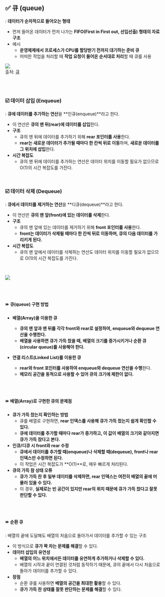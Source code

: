 <br/>

## ✅ 큐 (queue)
: **데이터가 순차적으로 들어오는 형태**
- 먼저 들어온 데이터가 먼저 나가는 **FIFO(First in First out, 선입선출) 형태의 자료구조**
- 예시
   - **운영체제에서 프로세스가 CPU를 할당받기 전까지 대기하는 준비 큐** 
   - 어떠한 작업을 처리할 때 **작업 요청이 들어온 순서대로 처리**할 때 큐를 사용

![](https://t1.daumcdn.net/cfile/tistory/9929C0495C932BB115) <br/>
출처: [큐](https://galid1.tistory.com/483)

<br/><br/>

### ☑️ 데이터 삽입 (Enqueue)
: **큐에 데이터를 추가하는 연산**을 **인큐(enqueue)**라고 한다. 
- 이 연산은 **큐의 맨 뒤(rear)에 데이터를 삽입**한다.
- **구조**
  - 큐의 맨 뒤에 데이터를 추가하기 위해 **rear 포인터를 사용**한다. 
  - **rear는 새로운 데이터가 추가될 때마다 한 칸씩 뒤로 이동**하며, **새로운 데이터를 그 위치에 삽입**한다.
- **시간 복잡도**
  - 큐의 맨 뒤에 데이터를 추가하는 연산은 데이터 위치를 이동할 필요가 없으므로 O(1)의 시간 복잡도를 가진다.

<br/>

### ☑️ 데이터 삭제 (Dequeue)
: **큐에서 데이터를 제거하는 연산**을 **디큐(dequeue)**라고 한다. 
- 이 연산은 **큐의 맨 앞(front)에 있는 데이터를 삭제**한다.
- **구조**
  - 큐의 맨 앞에 있는 데이터를 제거하기 위해 **front 포인터를 사용**한다. 
  - **front는 데이터가 삭제될 때마다 한 칸씩 뒤로 이동하며, 큐의 다음 데이터를 가리키게 된다.**
- **시간 복잡도**
  - 큐의 맨 앞에서 데이터를 삭제하는 연산도 데이터 위치를 이동할 필요가 없으므로 O(1)의 시간 복잡도를 가진다.

<br/>

![](https://miro.medium.com/v2/resize:fit:736/1*MJE8cRN-EHoFyJJEfFx-Xw.png)

<br/><br/>

#### ⏩ 큐(queue) 구현 방법
- **배열(Array)을 이용한 큐**
   - **큐의 맨 앞과 맨 뒤를 각각 front와 rear로 설정하여, enqueue와 dequeue 연산을 수행한다.**
   - **배열을 사용하면 큐가 가득 찼을 때, 배열의 크기를 증가시키거나 순환 큐(circular queue)를 사용해야 한다.**

- **연결 리스트(Linked List)를 이용한 큐**
   - **rear와 front 포인터를 사용하여 enqueue와 dequeue 연산을 수행**한다.
   - **메모리 공간을 동적으로 사용할 수 있어 큐의 크기에 제한이 없다.**

<br/><br/>

#### ⏩ 배열(Array)로 구현한 큐의 문제점
- **큐가 가득 찼는지 확인하는 방법**
  - 큐를 배열로 구현하면, **rear 인덱스를 사용해 큐가 가득 찼는지 쉽게 확인할 수 있다.**
  - **큐에 데이터를 추가할 때마다 rear가 증가하고, 이 값이 배열의 크기와 같아지면 큐가 가득 찼다고 본다.**
- **인큐/디큐 시 front와 rear 수정**
  - **큐에서 데이터를 추가할 때(enqueue)나 삭제할 때(dequeue), front나 rear 인덱스만 수정하면 된다.**
  - 이 작업은 시간 복잡도가 **O(1)**로, 매우 빠르게 처리된다.
- **큐의 가득 참 상태 오류**
  - **큐가 가득 찬 후 일부 데이터를 삭제하면, rear 인덱스는 여전히 배열의 끝에 머물러 있을 수 있다.**
  - 이 경우, **실제로는 빈 공간이 있지만 rear의 위치 때문에 큐가 가득 찼다고 잘못 판단할 수 있다.**

<br/><br/>

#### ⏩ 순환 큐
:  배열의 끝에 도달해도 배열의 처음으로 돌아가서 데이터를 추가할 수 있는 구조
- 이 방식으로 **큐가 꽉 차는 문제를 해결**할 수 있다.
- **데이터 삽입의 유연성**
  - **배열의 어느 위치에서든 데이터를 유연하게 추가하거나 삭제할 수 있다.**
  - 배열의 시작과 끝이 연결된 것처럼 동작하기 때문에, 큐의 끝에서 다시 처음으로 돌아가 데이터를 추가할 수 있다.
- **장점**
  - 순환 큐를 사용하면 **배열의 공간을 최대한 활용**할 수 있다. 
  - **큐가 가득 찬 상태를 잘못 판단하는 문제를 해결**할 수 있다.

<br/><br/>
